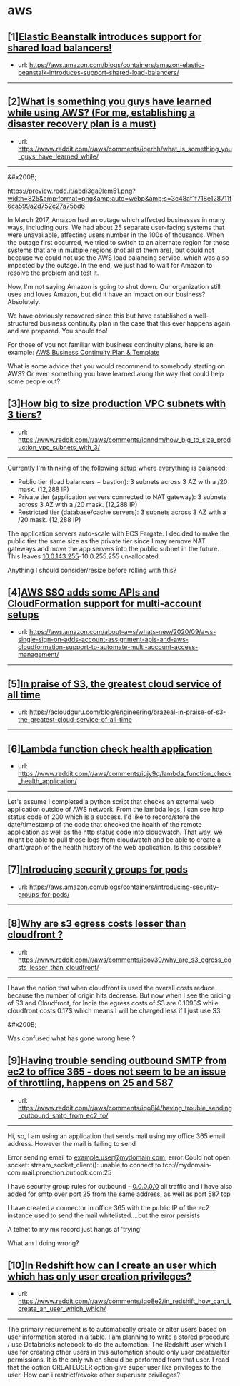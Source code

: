# aws
## [1][Elastic Beanstalk introduces support for shared load balancers!](https://www.reddit.com/r/aws/comments/iqjxcw/elastic_beanstalk_introduces_support_for_shared/)
- url: https://aws.amazon.com/blogs/containers/amazon-elastic-beanstalk-introduces-support-shared-load-balancers/
---

## [2][What is something you guys have learned while using AWS? (For me, establishing a disaster recovery plan is a must)](https://www.reddit.com/r/aws/comments/iqerhh/what_is_something_you_guys_have_learned_while/)
- url: https://www.reddit.com/r/aws/comments/iqerhh/what_is_something_you_guys_have_learned_while/
---
&amp;#x200B;

https://preview.redd.it/abdi3ga9lem51.png?width=825&amp;format=png&amp;auto=webp&amp;s=3c48af1f718e128711f6ca599a2d752c27a75bd6

In March 2017, Amazon had an outage which affected businesses in many ways, including ours. We had about 25 separate user-facing systems that were unavailable, affecting users number in the 100s of thousands. When the outage first occurred, we tried to switch to an alternate region for those systems that are in multiple regions (not all of them are), but could not because we could not use the AWS load balancing service, which was also impacted by the outage. In the end, we just had to wait for Amazon to resolve the problem and test it.

Now, I'm not saying Amazon is going to shut down. Our organization still uses and loves Amazon, but did it have an impact on our business? Absolutely.

We have obviously recovered since this but have established a well-structured business continuity plan in the case that this ever happens again and are prepared. You should too!

For those of you not familiar with business continuity plans, here is an example: [AWS Business Continuity Plan &amp; Template](https://www.allcode.com/aws-business-continuity-plan/)

What is some advice that you would recommend to somebody starting on AWS? Or even something you have learned along the way that could help some people out?
## [3][How big to size production VPC subnets with 3 tiers?](https://www.reddit.com/r/aws/comments/iqnndm/how_big_to_size_production_vpc_subnets_with_3/)
- url: https://www.reddit.com/r/aws/comments/iqnndm/how_big_to_size_production_vpc_subnets_with_3/
---
Currently I'm thinking of the following setup where everything is balanced:

* Public tier (load balancers + bastion): 3 subnets across 3 AZ with a /20 mask. (12,288 IP)
* Private tier (application servers connected to NAT gateway): 3 subnets across 3 AZ with a /20 mask. (12,288 IP)
* Restricted tier (database/cache servers): 3 subnets across 3 AZ with a /20 mask. (12,288 IP)

The application servers auto-scale with ECS Fargate. I decided to make the public tier the same size as the private tier since I may remove NAT gateways and move the app servers into the public subnet in the future. This leaves [10.0.143.255](http://10.0.143.255/)\-10.0.255.255 un-allocated. 

Anything I should consider/resize before rolling with this?
## [4][AWS SSO adds some APIs and CloudFormation support for multi-account setups](https://www.reddit.com/r/aws/comments/iqggtx/aws_sso_adds_some_apis_and_cloudformation_support/)
- url: https://aws.amazon.com/about-aws/whats-new/2020/09/aws-single-sign-on-adds-account-assignment-apis-and-aws-cloudformation-support-to-automate-multi-account-access-management/
---

## [5][In praise of S3, the greatest cloud service of all time](https://www.reddit.com/r/aws/comments/iq20le/in_praise_of_s3_the_greatest_cloud_service_of_all/)
- url: https://acloudguru.com/blog/engineering/brazeal-in-praise-of-s3-the-greatest-cloud-service-of-all-time
---

## [6][Lambda function check health application](https://www.reddit.com/r/aws/comments/iqjy9q/lambda_function_check_health_application/)
- url: https://www.reddit.com/r/aws/comments/iqjy9q/lambda_function_check_health_application/
---
Let's assume I completed a python script that checks an external web application outside of AWS network. From the lambda logs, I can see http status code of 200 which is a success. I'd like to record/store the date/timestamp of the code that checked the health of the remote application as well as the http status code into cloudwatch. That way, we might be able to pull those logs from cloudwatch and be able to create a chart/graph of the health history of the web application. Is this possible?
## [7][Introducing security groups for pods](https://www.reddit.com/r/aws/comments/iq9rvu/introducing_security_groups_for_pods/)
- url: https://aws.amazon.com/blogs/containers/introducing-security-groups-for-pods/
---

## [8][Why are s3 egress costs lesser than cloudfront ?](https://www.reddit.com/r/aws/comments/iqov30/why_are_s3_egress_costs_lesser_than_cloudfront/)
- url: https://www.reddit.com/r/aws/comments/iqov30/why_are_s3_egress_costs_lesser_than_cloudfront/
---
I have the notion that when cloudfront is used the overall costs reduce because the number of origin hits decrease. But now when I see the pricing of S3 and Cloudfront, for India the egress costs of S3 are 0.1093$ while cloudfront costs 0.17$ which means I will be charged less if I just use S3. 

&amp;#x200B;

Was confused what has gone wrong here ?
## [9][Having trouble sending outbound SMTP from ec2 to office 365 - does not seem to be an issue of throttling, happens on 25 and 587](https://www.reddit.com/r/aws/comments/iqo8j4/having_trouble_sending_outbound_smtp_from_ec2_to/)
- url: https://www.reddit.com/r/aws/comments/iqo8j4/having_trouble_sending_outbound_smtp_from_ec2_to/
---
Hi, so, I am using an application that sends mail using my office 365 email address. However the mail is failing to send

Error sending email to example.user@mydomain.com, error:Could not open socket: stream\_socket\_client(): unable to connect to tcp://mydomain-com.mail.proection.outlook.com:25

I have security group rules for outbound - [0.0.0.0/0](https://0.0.0.0/0) all traffic and I have also added for smtp over port 25 from the same address, as well as port 587 tcp

I have created a connector in office 365 with the public IP of the ec2 instance used to send the mail whitelisted....but the error persists

A telnet to my mx record just hangs at 'trying'

What am I doing wrong?
## [10][In Redshift how can I create an user which which has only user creation privileges?](https://www.reddit.com/r/aws/comments/iqo8e2/in_redshift_how_can_i_create_an_user_which_which/)
- url: https://www.reddit.com/r/aws/comments/iqo8e2/in_redshift_how_can_i_create_an_user_which_which/
---
The primary requirement is to automatically create or alter users based on user information stored in a table. I am planning to write a stored procedure / use Databricks notebook to do the automation. The Redshift user which I use for creating other users in this automation should only user create/alter permissions. It is the only which should be performed from that user. I read that the option CREATEUSER option give super user like privileges to the user. How can i restrict/revoke other superuser privileges?
